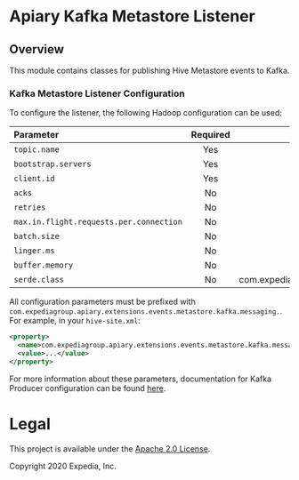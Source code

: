 # Apiary Kafka Metastore Listener

## Overview

This module contains classes for publishing Hive Metastore events to Kafka.

### Kafka Metastore Listener Configuration

To configure the listener, the following Hadoop configuration can be used:

| Parameter | Required | Default
|:----|:----:|:----:|
| `topic.name`   | Yes | n/a
| `bootstrap.servers` | Yes | n/a
| `client.id` | Yes | n/a
| `acks` | No | "all"
| `retries` | No | 3
| `max.in.flight.requests.per.connection` | No | 1
| `batch.size` | No | 16384
| `linger.ms` | No | 1
| `buffer.memory` | No | 33554432
| `serde.class` | No | com.expediagroup.apiary.extensions.events.metastore.io.jackson.JsonMetaStoreEventSerDe

All configuration parameters must be prefixed with `com.expediagroup.apiary.extensions.events.metastore.kafka.messaging.`. For example, in your `hive-site.xml`:

```xml
<property>
  <name>com.expediagroup.apiary.extensions.events.metastore.kafka.messaging.bootstrap.servers</name>
  <value>...</value>
</property>
```

For more information about these parameters, documentation for Kafka Producer configuration can be found [here](https://kafka.apache.org/documentation/#producerconfigs).

# Legal
This project is available under the [Apache 2.0 License](http://www.apache.org/licenses/LICENSE-2.0.html).

Copyright 2020 Expedia, Inc.
